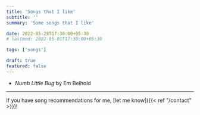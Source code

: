 ```yaml
---
title: 'Songs that I like'
subtitle: ''
summary: 'Some songs that I like'

date: 2022-05-28T17:30:00+05:30
# lastmod: 2022-05-01T17:30:00+05:30

tags: ['songs']

draft: true
featured: false
---
```


- _Numb Little Bug_ by Em Beihold

---

If you have song recommendations for me, [let me know]({{< ref "/contact" >}})!
